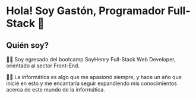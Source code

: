 # Hola! Soy Gastón, Programador Full-Stack 👋

## Quién soy?

👨‍🎓 Soy egresado del bootcamp SoyHenry Full-Stack Web Developer, orientado al sector Front-End.

👨‍💻 La informática es algo que me apasionó siempre, y hace un año que inicié en esto y me encantaría seguir expandiendo mis conocimientos acerca de este mundo de la informática.
